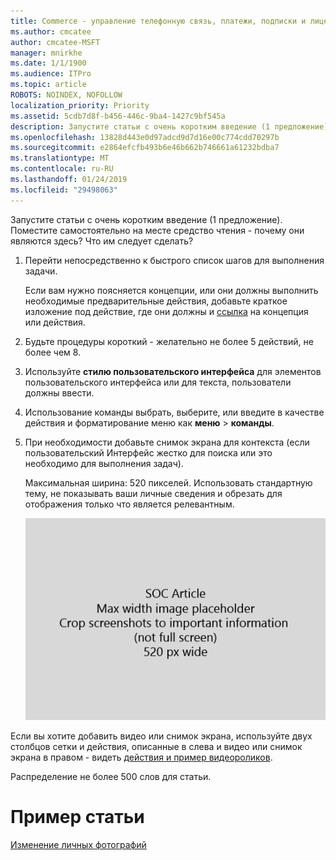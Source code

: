 ```yaml
---
title: Commerce - управление телефонную связь, платежи, подписки и лицензий
ms.author: cmcatee
author: cmcatee-MSFT
manager: mnirkhe
ms.date: 1/1/1900
ms.audience: ITPro
ms.topic: article
ROBOTS: NOINDEX, NOFOLLOW
localization_priority: Priority
ms.assetid: 5cdb7d8f-b456-446c-9ba4-1427c9bf545a
description: Запустите статьи с очень коротким введение (1 предложение). Поместите самостоятельно на месте средство чтения - почему они являются здесь? Что им следует сделать?
ms.openlocfilehash: 13828d443e0d97adcd9d7d16e00c774cdd70297b
ms.sourcegitcommit: e2864efcfb493b6e46b662b746661a61232bdba7
ms.translationtype: MT
ms.contentlocale: ru-RU
ms.lasthandoff: 01/24/2019
ms.locfileid: "29498063"
---
```

Запустите статьи с очень коротким введение (1 предложение). Поместите самостоятельно на месте средство чтения - почему они являются здесь? Что им следует сделать? 
  
1. Перейти непосредственно к быстрого список шагов для выполнения задачи.
    
    Если вам нужно поясняется концепции, или они должны выполнить необходимые предварительные действия, добавьте краткое изложение под действие, где они должны и [ссылка](https://support.office.com/article/f37e7984-cf03-4fde-92d3-82970d7e241b.aspx) на концепция или действия. 
    
2. Будьте процедуры короткий - желательно не более 5 действий, не более чем 8.
    
3. Используйте **стилю пользовательского интерфейса** для элементов пользовательского интерфейса или для текста, пользователи должны ввести. 
    
4. Использование команды выбрать, выберите, или введите в качестве действия и форматирование меню как **меню** \> **команды**.
    
5. При необходимости добавьте снимок экрана для контекста (если пользовательский Интерфейс жестко для поиска или это необходимо для выполнения задач).
    
    Максимальная ширина: 520 пикселей. Использовать стандартную тему, не показывать ваши личные сведения и обрезать для отображения только что является релевантным. 
    
    ![Заполнитель - Максимальная ширина для SOC статье Картинка — это 520 пикселей](media/7d43d3be-8658-4a5b-aa15-ed62a47a2b24.png)
  
Если вы хотите добавить видео или снимок экрана, используйте двух столбцов сетки и действия, описанные в слева и видео или снимок экрана в правом - видеть [действия и пример видеороликов](https://support.office.com/article/14ce8e82-efa0-47f5-bb84-94f078db3dae.aspx). 
  
Распределение не более 500 слов для статьи.
  
# <a name="example-article"></a>Пример статьи

[Изменение личных фотографий](https://support.office.com/article/555376e0-1fca-49ba-8434-307a0525c767.aspx)
  

